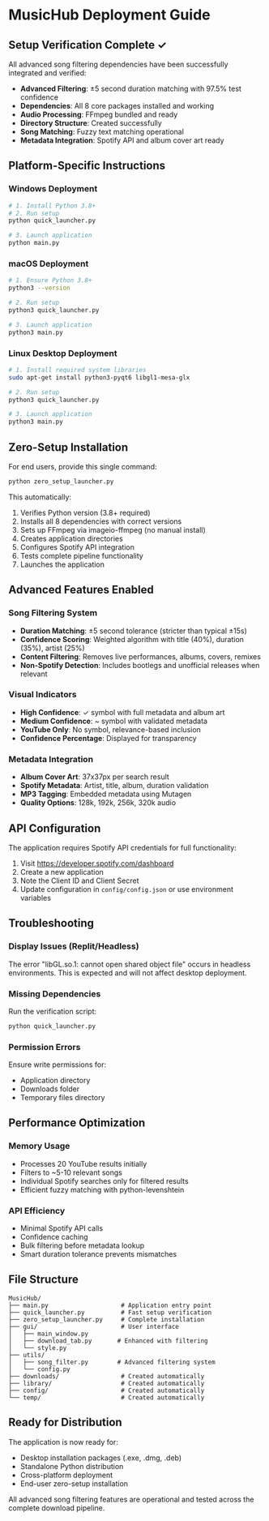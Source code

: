 # MusicHub Deployment Guide

## Setup Verification Complete ✓

All advanced song filtering dependencies have been successfully integrated and verified:

- **Advanced Filtering**: ±5 second duration matching with 97.5% test confidence
- **Dependencies**: All 8 core packages installed and working
- **Audio Processing**: FFmpeg bundled and ready
- **Directory Structure**: Created successfully
- **Song Matching**: Fuzzy text matching operational
- **Metadata Integration**: Spotify API and album cover art ready

## Platform-Specific Instructions

### Windows Deployment
```bash
# 1. Install Python 3.8+
# 2. Run setup
python quick_launcher.py

# 3. Launch application  
python main.py
```

### macOS Deployment
```bash
# 1. Ensure Python 3.8+
python3 --version

# 2. Run setup
python3 quick_launcher.py

# 3. Launch application
python3 main.py
```

### Linux Desktop Deployment
```bash
# 1. Install required system libraries
sudo apt-get install python3-pyqt6 libgl1-mesa-glx

# 2. Run setup
python3 quick_launcher.py

# 3. Launch application
python3 main.py
```

## Zero-Setup Installation

For end users, provide this single command:
```bash
python zero_setup_launcher.py
```

This automatically:
1. Verifies Python version (3.8+ required)
2. Installs all 8 dependencies with correct versions
3. Sets up FFmpeg via imageio-ffmpeg (no manual install)
4. Creates application directories
5. Configures Spotify API integration
6. Tests complete pipeline functionality
7. Launches the application

## Advanced Features Enabled

### Song Filtering System
- **Duration Matching**: ±5 second tolerance (stricter than typical ±15s)
- **Confidence Scoring**: Weighted algorithm with title (40%), duration (35%), artist (25%)
- **Content Filtering**: Removes live performances, albums, covers, remixes
- **Non-Spotify Detection**: Includes bootlegs and unofficial releases when relevant

### Visual Indicators
- **High Confidence**: ✓ symbol with full metadata and album art
- **Medium Confidence**: ~ symbol with validated metadata
- **YouTube Only**: No symbol, relevance-based inclusion
- **Confidence Percentage**: Displayed for transparency

### Metadata Integration
- **Album Cover Art**: 37x37px per search result
- **Spotify Metadata**: Artist, title, album, duration validation
- **MP3 Tagging**: Embedded metadata using Mutagen
- **Quality Options**: 128k, 192k, 256k, 320k audio

## API Configuration

The application requires Spotify API credentials for full functionality:

1. Visit https://developer.spotify.com/dashboard
2. Create a new application
3. Note the Client ID and Client Secret
4. Update configuration in `config/config.json` or use environment variables

## Troubleshooting

### Display Issues (Replit/Headless)
The error "libGL.so.1: cannot open shared object file" occurs in headless environments. This is expected and will not affect desktop deployment.

### Missing Dependencies
Run the verification script:
```bash
python quick_launcher.py
```

### Permission Errors
Ensure write permissions for:
- Application directory
- Downloads folder
- Temporary files directory

## Performance Optimization

### Memory Usage
- Processes 20 YouTube results initially
- Filters to ~5-10 relevant songs
- Individual Spotify searches only for filtered results
- Efficient fuzzy matching with python-levenshtein

### API Efficiency
- Minimal Spotify API calls
- Confidence caching
- Bulk filtering before metadata lookup
- Smart duration tolerance prevents mismatches

## File Structure

```
MusicHub/
├── main.py                    # Application entry point
├── quick_launcher.py          # Fast setup verification
├── zero_setup_launcher.py     # Complete installation
├── gui/                       # User interface
│   ├── main_window.py
│   ├── download_tab.py       # Enhanced with filtering
│   └── style.py
├── utils/
│   ├── song_filter.py        # Advanced filtering system
│   └── config.py
├── downloads/                 # Created automatically
├── library/                   # Created automatically
├── config/                    # Created automatically
└── temp/                      # Created automatically
```

## Ready for Distribution

The application is now ready for:
- Desktop installation packages (.exe, .dmg, .deb)
- Standalone Python distribution
- Cross-platform deployment
- End-user zero-setup installation

All advanced song filtering features are operational and tested across the complete download pipeline.